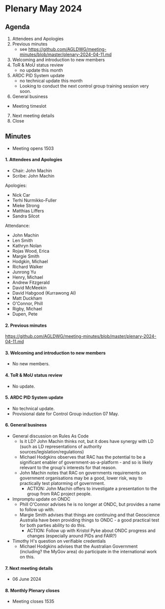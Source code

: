 # Plenary May 2024

## Agenda

1. Attendees and Apologies
2. Previous minutes
   * see <https://github.com/AGLDWG/meeting-minutes/blob/master/plenary-2024-04-11.md> 
3. Welcoming and introduction to new members
4. ToR & MoU status review
   * no update this month
6. ARDC PID System update
   * no technical update this month
   * Looking to conduct the next control group training session very soon.
7. General business
  * Meeting timeslot
7. Next meeting details
8. Close 

## Minutes 

* Meeting opens 1503
  
#### 1. Attendees and Apologies
* Chair: John Machin
* Scribe: John Machin

Apologies: 
* Nick Car
* Terhi Nurmikko-Fuller
* Mieke Strong
* Matthias Liffers
* Sandra Silcot

Attendance:
* John Machin
* Len Smith 
* Kathryn Nolan
* Rojas Wood, Erica
* Margie Smith
* Hodgkin, Michael
* Richard Walker
* Junrong Yu
* Henry, Michael
* Andrew Fitzgerald
* David McMeekin
* David Habgood (Kurrawong AI)
* Matt Duckham 
* O'Connor, Phill
* Rigby, Michael
* Dupen, Pete

#### 2. Previous minutes

<https://github.com/AGLDWG/meeting-minutes/blob/master/plenary-2024-04-11.md> 

#### 3. Welcoming and introduction to new members
* No new members.

#### 4. ToR & MoU status review
* No update.

#### 5. ARDC PID System update
* No technical update.
* Provisional date for Control Group induction 07 May.

#### 6. General business
* General discussion on Rules As Code
	* Is it LD? John Machin thinks not, but it does have synergy with LD (such as LD representations of authority sources/legislation/regulations)
	* Michael Hodgkins observes that RAC has the potential to be a significant enabler of government-as-a-platform - and so is likely relevant to the group's interests for that reason.
 	* John Machin notes that RAC on governments requirements on government organisations may be a good, lower risk, way to practically test platorming of government. 
		* ACTION: John Machin offers to investigate a presentation to the group from RAC project people.
* Impromptu update on ONDC
	* Phill O'Connor advises he is no longer at ONDC, but provides a name to follow up with.
	* Margie Smith advises that things are continuing and that Geoscience Australia have been providing things to ONDC - a good practical test for both parties ability to do this.
		* ACTION: Follow up with Kristol Pyke about ONDC progress and changes (especially around PIDs and FAIR?)
* Timothy H's question on verifiable credentials
	* Michael Hodgkins advises that the Australian Government (including? the MyGov area) do participate in the international work on this.

#### 7. Next meeting details
* 06 June 2024

#### 8. Monthly Plenary closes 
* Meeting closes 1535
